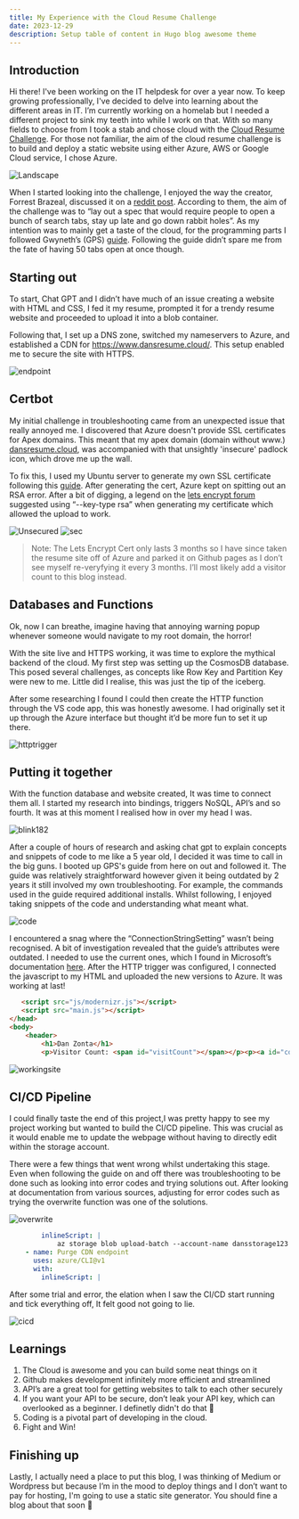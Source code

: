```yaml
---
title: My Experience with the Cloud Resume Challenge
date: 2023-12-29
description: Setup table of content in Hugo blog awesome theme
---
```


## Introduction

Hi there! I've been working on the IT helpdesk for over a year now. To keep growing professionally, I've decided to delve into learning about the different areas in IT. I’m currently working on a homelab but I needed a different project to sink my teeth into while I work on that. With so many fields to choose from I took a stab and chose cloud with the [Cloud Resume Challenge](https://cloudresumechallenge.dev/). For those not familiar, the aim of the cloud resume challenge is to build and deploy a static website using either Azure, AWS or Google Cloud service, I chose Azure.

![Landscape](1.png)

When I started looking into the challenge, I enjoyed the way the creator, Forrest Brazeal,  discussed it on a [reddit post](https://www.reddit.com/r/devops/comments/vyzvju/build_something_real_the_cloud_resume_challenge/?share_id=biS5M-wOGjdwmsRjkt4ZN&utm_content=1&utm_medium=ios_app&utm_name=ioscss&utm_source=share&utm_term=1). According to them, the aim of the challenge was to “lay out a spec that would require people to open a bunch of search tabs, stay up late and go down rabbit holes”. As my intention was to mainly get a taste of the cloud, for the programming parts I followed Gwyneth’s (GPS) [guide](https://www.youtube.com/watch?v=ieYrBWmkfno). Following the guide didn’t spare me from the fate of having 50 tabs open at once though.


## Starting out


To start, Chat GPT and I didn’t have much of an issue creating a website with HTML and CSS, I fed it my resume, prompted it for a trendy resume website and proceeded to upload it into a blob container. 

Following that, I set up a DNS zone, switched my nameservers to Azure, and established a CDN for https://www.dansresume.cloud/. This setup enabled me to secure the site with HTTPS.

![endpoint](associateendpoint.png)

## Certbot

My initial challenge in troubleshooting came from an unexpected issue that really annoyed me. I discovered that Azure doesn't provide SSL certificates for Apex domains. This meant that my apex domain (domain without www.) [dansresume.cloud](https://dansresume.cloud/), was accompanied with that unsightly 'insecure' padlock icon, which drove me up the wall.

To fix this, I used my Ubuntu server to generate my own SSL certificate following this [guide](https://www.xyb.name/2020/07/10/enable-https-and-root-domain-on-azure-cdn/). After generating the cert, Azure kept on spitting out an RSA error. After a bit of digging, a legend on the [lets encrypt forum](https://community.letsencrypt.org/t/getting-a-rsa-privkey-from-the-letsencrypt-generated-pem/188797/16) suggested using “--key-type rsa” when generating my certificate which allowed the upload to work.

![Unsecured](unsecured.png) ![sec](sec.png)


> Note: The Lets Encrypt Cert only lasts 3 months so I have since taken the resume site off of Azure and parked it on Github pages as I don’t see myself re-veryfying it every 3 months. I’ll most likely add a visitor count to this blog instead. 

## Databases and Functions

Ok, now I can breathe, imagine having that annoying warning popup whenever someone would navigate to my root domain, the horror!

With the site live and HTTPS working, it was time to explore the mythical backend of the cloud. My first step was setting up the CosmosDB database. This posed several challenges, as concepts like Row Key and Partition Key were new to me. Little did I realise, this was just the tip of the iceberg.

After some researching I found I could then create the HTTP function through the VS code app, this was honestly awesome. I had originally set it up through the Azure interface but thought it’d be more fun to set it up there.

![httptrigger](httptrigger.png)

## Putting it together

With the function database and website created, It was time to connect them all. I started my research into bindings, triggers NoSQL, API’s and so fourth. It was at this moment I realised how in over my head I was.

![blink182](https://media.giphy.com/media/ukGm72ZLZvYfS/giphy.gif)


After a couple of hours of research and asking chat gpt to explain concepts and snippets of code to me like a 5 year old, I decided it was time to call in the big guns. I booted up GPS's guide from here on out and followed it. The guide was relatively straightforward however given it being outdated by 2 years it still involved my own troubleshooting. For example, the commands used in the guide required additional installs. Whilst following, I enjoyed taking snippets of the code and understanding what meant what.

![code](code.png)

I encountered a snag where the “ConnectionStringSetting” wasn’t being recognised. A bit of investigation revealed that the guide’s attributes were outdated. I needed to use the current ones, which I found in Microsoft’s documentation [here](https://learn.microsoft.com/en-us/azure/azure-functions/functions-bindings-cosmosdb-v2-output?pivots=programming-language-csharp&tabs=python-v2%2Cin-process%2Cnodejs-v4%2Cfunctionsv2#attributes). After the HTTP trigger was configured, I connected the javascript to my HTML and uploaded the new versions to Azure. It was working at last! 

```html
   <script src="js/modernizr.js"></script>
   <script src="main.js"></script>
</head>
<body>
    <header>
        <h1>Dan Zonta</h1>
        <p>Visitor Count: <span id="visitCount"></span></p><p><a id="counter"></a></p>        
```
![workingsite](4.png)

## CI/CD Pipeline

I could finally taste the end of this project,I was pretty happy to see my project working but wanted to build the CI/CD pipeline. This was crucial as it would enable me to update the webpage without having to directly edit within the storage account.

There were a few things that went wrong whilst undertaking this stage. Even when following the guide on and off there was troubleshooting to be done such as looking into error codes and trying solutions out. After looking at documentation from various sources, adjusting for error codes such as trying the overwrite function was one of the solutions.

![overwrite](overwrite.png)

```yaml
        inlineScript: |
            az storage blob upload-batch --account-name dansstorage123 --auth-mode key -d '$web' -s frontend --overwrite
    - name: Purge CDN endpoint
      uses: azure/CLI@v1
      with:
        inlineScript: |
```
After some trial and error, the elation when I saw the CI/CD start running and tick everything off, It felt good not going to lie.

![cicd](cicd.png)




## Learnings
1. The Cloud is awesome and you can build some neat things on it
2. Github makes development infinitely more efficient and streamlined
3. API’s are a great tool for getting websites to talk to each other securely
4. If you want your API to be secure, don’t leak your API key, which can overlooked as a beginner. I definetly didn't do that 👀
5. Coding is a pivotal part of developing in the cloud.
6. Fight and Win!  

## Finishing up

Lastly, I actually need a place to put this blog, I was thinking of Medium or Wordpress but because I’m in the mood to deploy things and I don’t want to pay for hosting, I'm going to use a static site generator. You should fine a blog about that soon 🙂
